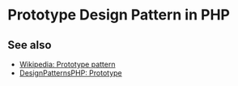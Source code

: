 # Prototype Design Pattern in PHP

## See also

* [Wikipedia: Prototype pattern](https://en.wikipedia.org/wiki/The_Observer)
* [DesignPatternsPHP: Prototype](http://designpatternsphp.readthedocs.io/en/latest/Creational/Prototype/README.html)
